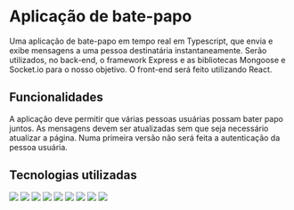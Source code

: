 # Aplicação de bate-papo

Uma aplicação de bate-papo em tempo real em Typescript, que envia e exibe mensagens a uma pessoa destinatária instantaneamente. Serão utilizados, no back-end, o framework Express e as bibliotecas Mongoose e Socket.io para o nosso objetivo. O front-end será feito utilizando React.

## Funcionalidades

A aplicação deve permitir que várias pessoas usuárias possam bater papo juntos. As mensagens devem ser atualizadas sem que seja necessário atualizar a página. Numa primeira versão não será feita a autenticação da pessoa usuária.

## Tecnologias utilizadas
 
<div display="inline-block">
<img width="" src="https://img.shields.io/badge/HTML5-E34F26?style=for-the-badge&logo=html5&logoColor=white">
<img width="" src="https://img.shields.io/badge/CSS3-1572B6?style=for-the-badge&logo=css3&logoColor=white">
<img width="" src="https://img.shields.io/badge/JavaScript-323330?style=for-the-badge&logo=javascript&logoColor=F7DF1E">
<img width="" src="https://img.shields.io/badge/React-20232A?style=for-the-badge&logo=react&logoColor=61DAFB">
<img width="" src="https://img.shields.io/badge/Node.js-339933?style=for-the-badge&logo=nodedotjs&logoColor=white">
<img width="" src="https://img.shields.io/badge/Express.js-000000?style=for-the-badge&logo=express&logoColor=white">
<img width="" src="https://img.shields.io/badge/TypeScript-007ACC?style=for-the-badge&logo=typescript&logoColor=white">
<img width="" src="https://img.shields.io/badge/Socket.io-010101?&style=for-the-badge&logo=Socket.io&logoColor=white">
<img width="" src="https://img.shields.io/badge/MongoDB-4EA94B?style=for-the-badge&logo=mongodb&logoColor=white">
</div>